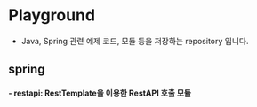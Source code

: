 # Playground 
- Java, Spring 관련 예제 코드, 모듈 등을 저장하는 repository 입니다.

## spring
#### - restapi: RestTemplate을 이용한 RestAPI 호출 모듈

